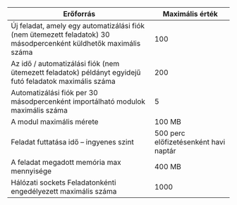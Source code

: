 Erőforrás|Maximális érték
---|---
Új feladat, amely egy automatizálási fiók (nem ütemezett feladatok) 30 másodpercenként küldhetők maximális száma|100
Az idő / automatizálási fiók (nem ütemezett feladatok) példányt egyidejű futó feladatok maximális száma|200
Automatizálási fiók per 30 másodpercenként importálható modulok maximális száma|5
A modul maximális mérete|100 MB
Feladat futtatása idő – ingyenes szint|500 perc előfizetésenként havi naptár
A feladat megadott memória max mennyisége |400 MB
Hálózati sockets Feladatonkénti engedélyezett maximális száma|1000